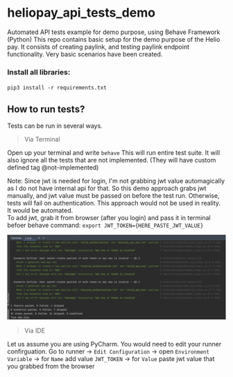 # heliopay_api_tests_demo
Automated API tests example for demo purpose, using Behave Framework (Python)
This repo contains basic setup for the demo purpose of the Helio pay. It consists of
creating paylink, and testing paylink endpoint functionality. 
Very basic scenarios have been created. 


### Install all libraries: 
`pip3 install -r requirements.txt`

## How to run tests?
Tests can be run in several ways. 
>Via Terminal 

Open up your terminal and write `behave`
This will run entire test suite. 
It will also ignore all the tests that are not implemented. (They will have custom defined tag @not-implemented)

Note: Since jwt is needed for login, I'm not grabbing jwt value automagically as I do not have internal api for that.
So this demo approach grabs jwt manually, and jwt value must be passed on before the test run. 
Otherwise, tests will fail on authentication. This approach would not be used in reality. It would be automated.  
To add jwt, grab it from browser (after you login) and pass it in terminal befoer behave command: 
`export JWT_TOKEN={HERE_PASTE_JWT_VALUE}`

![Screenshot Test_Run.png](Screenshot_Test_Run.png)


>Via IDE

Let us assume you are using PyCharm. You would need to edit your runner confirguation. 
Go to runner -> `Edit Configuration` -> open `Environment Variable` -> for `Name` add value `JWT_TOKEN` -> for `Value` paste jwt value that you grabbed from the browser